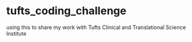 # tufts_coding_challenge
using this to share my work with Tufts Clinical and Translational Science Institute
